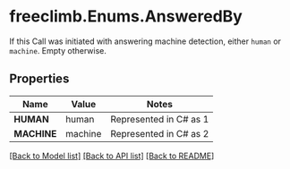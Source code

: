 # freeclimb.Enums.AnsweredBy

If this Call was initiated with answering machine detection, either `human` or `machine`. Empty otherwise.
## Properties

Name | Value | Notes
------------ | ------------- | -------------
**HUMAN** | human | Represented in C# as 1
**MACHINE** | machine | Represented in C# as 2

[[Back to Model list]](../README.md#documentation-for-models) [[Back to API list]](../README.md#documentation-for-api-endpoints) [[Back to README]](../README.md)

